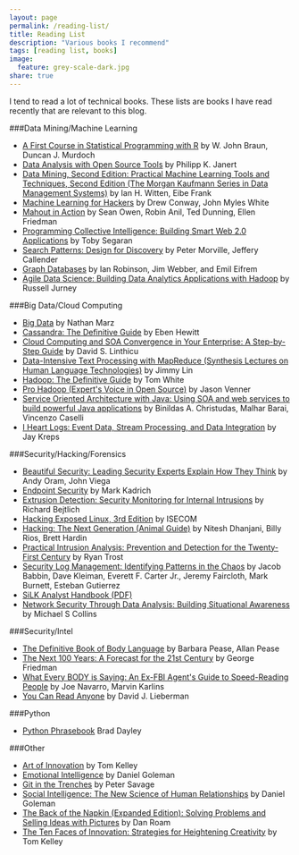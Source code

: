 ```yaml
---
layout: page
permalink: /reading-list/
title: Reading List
description: "Various books I recommend"
tags: [reading list, books]
image:
  feature: grey-scale-dark.jpg
share: true
---
```


I tend to read a lot of technical books.  These lists are books I have read recently that are relevant to this blog.

 
###Data Mining/Machine Learning

 * [A First Course in Statistical Programming with R](http://www.amazon.com/gp/product/0521694248/ref=as_li_tf_tl?ie=UTF8&tag=cyberanaly-20&linkCode=as2&camp=1789&creative=9325&creativeASIN=0521694248) by W. John Braun, Duncan J. Murdoch
 * [Data Analysis with Open Source Tools](http://www.amazon.com/gp/product/0596802358/ref=as_li_tf_tl?ie=UTF8&tag=cyberanaly-20&linkCode=as2&camp=1789&creative=9325&creativeASIN=0596802358) by Philipp K. Janert
 * [Data Mining, Second Edition: Practical Machine Learning Tools and Techniques, Second Edition (The Morgan Kaufmann Series in Data Management Systems)](http://www.amazon.com/gp/product/B002BWPTPQ/ref=as_li_tf_tl?ie=UTF8&tag=cyberanaly-20&linkCode=as2&camp=1789&creative=9325&creativeASIN=B002BWPTPQ) by Ian H. Witten, Eibe Frank
 * [Machine Learning for Hackers](http://www.amazon.com/gp/product/1449303714/ref=as_li_tf_tl?ie=UTF8&tag=cyberanaly-20&linkCode=as2&camp=1789&creative=9325&creativeASIN=1449303714) by Drew Conway,  John Myles White
 * [Mahout in Action](http://www.amazon.com/gp/product/1935182684/ref=as_li_tf_tl?ie=UTF8&tag=cyberanaly-20&linkCode=as2&camp=1789&creative=9325&creativeASIN=1935182684) by Sean Owen, Robin Anil, Ted Dunning, Ellen Friedman
 * [Programming Collective Intelligence: Building Smart Web 2.0 Applications](http://www.amazon.com/gp/product/0596529325/ref=as_li_tf_tl?ie=UTF8&tag=cyberanaly-20&linkCode=as2&camp=1789&creative=9325&creativeASIN=0596529325) by Toby Segaran
 * [Search Patterns: Design for Discovery](http://www.amazon.com/gp/product/0596802277/ref=as_li_tf_tl?ie=UTF8&tag=cyberanaly-20&linkCode=as2&camp=1789&creative=9325&creativeASIN=0596802277) by Peter Morville, Jeffery Callender
 * [Graph Databases](http://www.amazon.com/gp/product/1449356265/ref=as_li_tl?ie=UTF8&camp=1789&creative=390957&creativeASIN=1449356265&linkCode=as2&tag=cyberanaly-20&linkId=KXBOT7AVIUDGFC72) by Ian Robinson, Jim Webber, and Emil Eifrem
 * [Agile Data Science: Building Data Analytics Applications with Hadoop](http://www.amazon.com/gp/product/1449326269/ref=as_li_tl?ie=UTF8&camp=1789&creative=390957&creativeASIN=1449326269&linkCode=as2&tag=cyberanaly-20&linkId=WFSWAFRJ2QPXDER5) by Russell Jurney


###Big Data/Cloud Computing

 * [Big Data](http://www.manning.com/marz/) by Nathan Marz
 * [Cassandra: The Definitive Guide](http://www.amazon.com/gp/product/1449390412/ref=as_li_tf_tl?ie=UTF8&tag=cyberanaly-20&linkCode=as2&camp=1789&creative=9325&creativeASIN=1449390412) by Eben Hewitt
 * [Cloud Computing and SOA Convergence in Your Enterprise: A Step-by-Step Guide](http://www.amazon.com/gp/product/0136009220/ref=as_li_tf_tl?ie=UTF8&tag=cyberanaly-20&linkCode=as2&camp=1789&creative=9325&creativeASIN=0136009220) by David S. Linthicu
 * [Data-Intensive Text Processing with MapReduce (Synthesis Lectures on Human Language Technologies)](http://www.amazon.com/gp/product/1608453421/ref=as_li_tf_tl?ie=UTF8&tag=cyberanaly-20&linkCode=as2&camp=1789&creative=9325&creativeASIN=1608453421) by Jimmy Lin
 * [Hadoop: The Definitive Guide](http://www.amazon.com/gp/product/1449311520/ref=as_li_tf_tl?ie=UTF8&tag=cyberanaly-20&linkCode=as2&camp=1789&creative=9325&creativeASIN=1449311520) by Tom White
 * [Pro Hadoop (Expert's Voice in Open Source)](http://www.amazon.com/gp/product/1430219424/ref=as_li_tf_tl?ie=UTF8&tag=cyberanaly-20&linkCode=as2&camp=1789&creative=9325&creativeASIN=1430219424) by Jason Venner
 * [Service Oriented Architecture with Java: Using SOA and web services to build powerful Java applications](http://www.amazon.com/gp/product/1847193218/ref=as_li_tf_tl?ie=UTF8&tag=cyberanaly-20&linkCode=as2&camp=1789&creative=9325&creativeASIN=1847193218) by Binildas A. Christudas, Malhar Barai, Vincenzo Caselli
 * [I Heart Logs: Event Data, Stream Processing, and Data Integration](http://www.amazon.com/gp/product/1491909382/ref=as_li_tl?ie=UTF8&camp=1789&creative=390957&creativeASIN=1491909382&linkCode=as2&tag=cyberanaly-20&linkId=GTQ3ONHIJYNMKXQM) by Jay Kreps

###Security/Hacking/Forensics

 * [Beautiful Security: Leading Security Experts Explain How They Think](http://www.amazon.com/gp/product/0596527489/ref=as_li_tf_tl?ie=UTF8&tag=cyberanaly-20&linkCode=as2&camp=1789&creative=9325&creativeASIN=0596527489) by Andy Oram, John Viega
 * [Endpoint Security](http://www.amazon.com/gp/product/0321436954/ref=as_li_tf_tl?ie=UTF8&tag=cyberanaly-20&linkCode=as2&camp=1789&creative=9325&creativeASIN=0321436954) by Mark Kadrich
 * [Extrusion Detection: Security Monitoring for Internal Intrusions](http://www.amazon.com/gp/product/0321349962/ref=as_li_tf_tl?ie=UTF8&tag=cyberanaly-20&linkCode=as2&camp=1789&creative=9325&creativeASIN=0321349962) by Richard Bejtlich
 * [Hacking Exposed Linux, 3rd Edition](http://www.amazon.com/gp/product/0072262575/ref=as_li_tf_tl?ie=UTF8&tag=cyberanaly-20&linkCode=as2&camp=1789&creative=9325&creativeASIN=0072262575) by ISECOM
 * [Hacking: The Next Generation (Animal Guide)](http://www.amazon.com/gp/product/0596154577/ref=as_li_tf_tl?ie=UTF8&tag=cyberanaly-20&linkCode=as2&camp=1789&creative=9325&creativeASIN=0596154577) by Nitesh Dhanjani, Billy Rios, Brett Hardin
 * [Practical Intrusion Analysis: Prevention and Detection for the Twenty-First Century](http://www.amazon.com/gp/product/0321591801/ref=as_li_tf_tl?ie=UTF8&tag=cyberanaly-20&linkCode=as2&camp=1789&creative=9325&creativeASIN=0321591801) by Ryan Trost
 * [Security Log Management: Identifying Patterns in the Chaos](http://www.amazon.com/gp/product/1597490423/ref=as_li_tf_tl?ie=UTF8&tag=cyberanaly-20&linkCode=as2&camp=1789&creative=9325&creativeASIN=1597490423) by Jacob Babbin, Dave Kleiman, Everett F. Carter Jr., Jeremy Faircloth, Mark Burnett, Esteban Gutierrez
 * [SiLK Analyst Handbook (PDF)](http://tools.netsa.cert.org/silk/analysis-handbook.pdf)
 * [Network Security Through Data Analysis: Building Situational Awareness](http://www.amazon.com/gp/product/1449357903/ref=as_li_tl?ie=UTF8&camp=1789&creative=390957&creativeASIN=1449357903&linkCode=as2&tag=cyberanaly-20&linkId=35TDX547RG2KPGAB) by Michael S Collins


###Security/Intel

 * [The Definitive Book of Body Language](http://www.amazon.com/gp/product/0553804723/ref=as_li_tf_tl?ie=UTF8&tag=cyberanaly-20&linkCode=as2&camp=1789&creative=9325&creativeASIN=0553804723) by Barbara Pease, Allan Pease
 * [The Next 100 Years: A Forecast for the 21st Century](http://www.amazon.com/gp/product/0767923057/ref=as_li_tf_tl?ie=UTF8&tag=cyberanaly-20&linkCode=as2&camp=1789&creative=9325&creativeASIN=0767923057) by George Friedman
 * [What Every BODY is Saying: An Ex-FBI Agent's Guide to Speed-Reading People](http://www.amazon.com/gp/product/0061438294/ref=as_li_tf_tl?ie=UTF8&tag=cyberanaly-20&linkCode=as2&camp=1789&creative=9325&creativeASIN=0061438294) by Joe Navarro, Marvin Karlins
 * [You Can Read Anyone](http://www.amazon.com/gp/product/0978631307/ref=as_li_tf_tl?ie=UTF8&tag=cyberanaly-20&linkCode=as2&camp=1789&creative=9325&creativeASIN=0978631307) by David J. Lieberman

###Python

 * [Python Phrasebook](http://www.amazon.com/gp/product/0672329107/ref=as_li_tf_tl?ie=UTF8&tag=cyberanaly-20&linkCode=as2&camp=1789&creative=9325&creativeASIN=0672329107) Brad Dayley

###Other

 * [Art of Innovation](http://www.amazon.com/gp/product/186197583X/ref=as_li_tf_tl?ie=UTF8&tag=cyberanaly-20&linkCode=as2&camp=1789&creative=9325&creativeASIN=186197583X) by Tom Kelley
 * [Emotional Intelligence](http://www.amazon.com/gp/product/1408806169/ref=as_li_tf_tl?ie=UTF8&tag=cyberanaly-20&linkCode=as2&camp=1789&creative=9325&creativeASIN=1408806169) by Daniel Goleman
 * [Git in the Trenches](http://cbx33.github.com/gitt/) by Peter Savage
 * [Social Intelligence: The New Science of Human Relationships](http://www.amazon.com/gp/product/055338449X/ref=as_li_tf_tl?ie=UTF8&tag=cyberanaly-20&linkCode=as2&camp=1789&creative=9325&creativeASIN=055338449X) by Daniel Goleman
 * [The Back of the Napkin (Expanded Edition): Solving Problems and Selling Ideas with Pictures](http://www.amazon.com/gp/product/1591843065/ref=as_li_tf_tl?ie=UTF8&tag=cyberanaly-20&linkCode=as2&camp=1789&creative=9325&creativeASIN=1591843065) by Dan Roam
 * [The Ten Faces of Innovation: Strategies for Heightening Creativity](http://www.amazon.com/gp/product/184668031X/ref=as_li_tf_tl?ie=UTF8&tag=cyberanaly-20&linkCode=as2&camp=1789&creative=9325&creativeASIN=184668031X) by Tom Kelley

